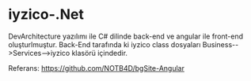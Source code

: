 # iyzico-.Net
 DevArchitecture yazılımı ile C# dilinde back-end ve angular ile front-end oluşturlmuştur.
 Back-End tarafında ki iyzico class dosyaları Business-->Services-->iyzico klasörü içindedir.
 
 Referans: https://github.com/NOTB4D/bgSite-Angular
